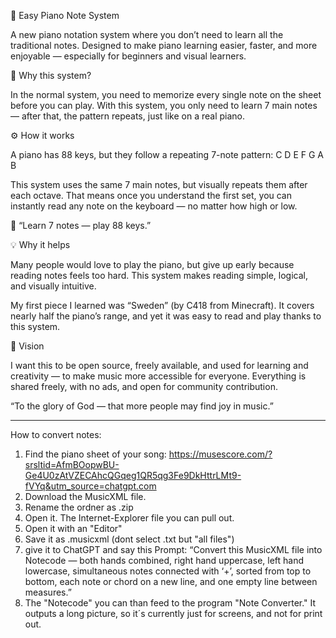 🎹 Easy Piano Note System

A new piano notation system where you don’t need to learn all the traditional notes.
Designed to make piano learning easier, faster, and more enjoyable — especially for beginners and visual learners.

🌱 Why this system?

In the normal system, you need to memorize every single note on the sheet before you can play.
With this system, you only need to learn 7 main notes — after that, the pattern repeats,
just like on a real piano.

⚙️ How it works

A piano has 88 keys, but they follow a repeating 7-note pattern:
C D E F G A B

This system uses the same 7 main notes, but visually repeats them after each octave.
That means once you understand the first set,
you can instantly read any note on the keyboard — no matter how high or low.

🎵 “Learn 7 notes — play 88 keys.”

💡 Why it helps

Many people would love to play the piano,
but give up early because reading notes feels too hard.
This system makes reading simple, logical, and visually intuitive.

My first piece I learned was “Sweden” (by C418 from Minecraft).
It covers nearly half the piano’s range,
and yet it was easy to read and play thanks to this system.

🧭 Vision

I want this to be open source, freely available, and
used for learning and creativity — to make music more accessible for everyone.
Everything is shared freely, with no ads, and open for community contribution.

“To the glory of God — that more people may find joy in music.”

-------------------------------------------------------------------------------

How to convert notes:
1) Find the piano sheet of your song: 
https://musescore.com/?srsltid=AfmBOopwBU-Ge4U0zAtVZECAhcQGqeg1QR5qg3Fe9DkHttrLMt9-fVYq&utm_source=chatgpt.com
2) Download the MusicXML file.
3) Rename the ordner as .zip
4) Open it. The Internet-Explorer file you can pull out.
5) Open it with an "Editor"
6) Save it as .musicxml   (dont select .txt but "all files")
7) give it to ChatGPT and say this Prompt:
      “Convert this MusicXML file into Notecode —
      both hands combined,
      right hand uppercase, left hand lowercase,
      simultaneous notes connected with ‘+’,
      sorted from top to bottom,
      each note or chord on a new line,
      and one empty line between measures.”
8) The "Notecode" you can than feed to the program "Note Converter."
     It outputs a long picture, so it´s currently just for screens, and not for print out.





